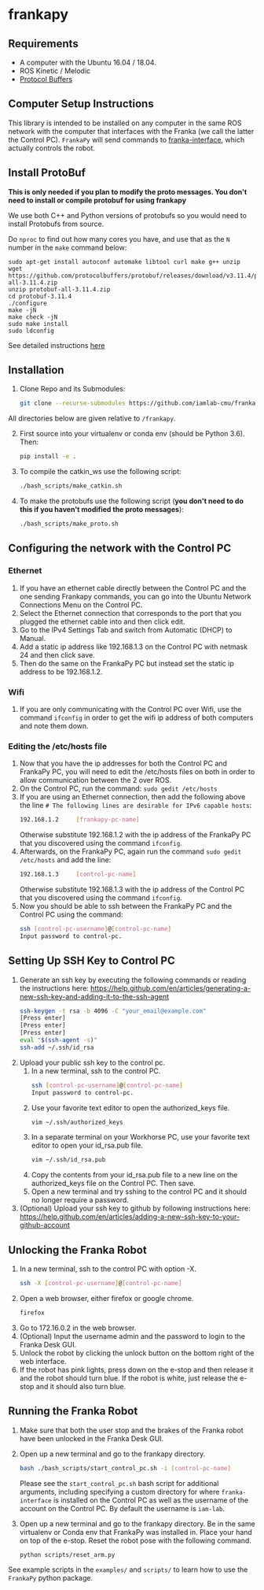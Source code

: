 # frankapy

## Requirements

* A computer with the Ubuntu 16.04 / 18.04.
* ROS Kinetic / Melodic
* [Protocol Buffers](https://github.com/protocolbuffers/protobuf)

## Computer Setup Instructions

This library is intended to be installed on any computer in the same ROS network with the computer that interfaces with the Franka (we call the latter the Control PC).
`FrankaPy` will send commands to [franka-interface](https://github.com/iamlab-cmu/franka-interface), which actually controls the robot.

## Install ProtoBuf

**This is only needed if you plan to modify the proto messages. You don't need to install or compile protobuf for using frankapy**

We use both C++ and Python versions of protobufs so you would need to install Protobufs from source. 

Do `nproc` to find out how many cores you have, and use that as the `N` number in the `make` command below:

```shell
sudo apt-get install autoconf automake libtool curl make g++ unzip
wget https://github.com/protocolbuffers/protobuf/releases/download/v3.11.4/protobuf-all-3.11.4.zip
unzip protobuf-all-3.11.4.zip
cd protobuf-3.11.4
./configure
make -jN
make check -jN
sudo make install
sudo ldconfig
```
See detailed instructions [here](https://github.com/protocolbuffers/protobuf/blob/master/src/README.md)

## Installation

1. Clone Repo and its Submodules:

   ```bash
   git clone --recurse-submodules https://github.com/iamlab-cmu/frankapy.git
   ```
All directories below are given relative to `/frankapy`.

2. First source into your virtualenv or conda env (should be Python 3.6). Then:
   ```bash
   pip install -e .
   ```
   
3. To compile the catkin_ws use the following script:
	```bash
   ./bash_scripts/make_catkin.sh
   ```

4. To make the protobufs use the following script (**you don't need to do this if you haven't modified the proto messages**):
	```bash
   ./bash_scripts/make_proto.sh
   ```

## Configuring the network with the Control PC
### Ethernet
1. If you have an ethernet cable directly between the Control PC and the one sending Frankapy commands, you can go into the Ubuntu Network Connections Menu on the Control PC.
2. Select the Ethernet connection that corresponds to the port that you plugged the ethernet cable into and then click edit.
3. Go to the IPv4 Settings Tab and switch from Automatic (DHCP) to Manual.
4. Add a static ip address like 192.168.1.3 on the Control PC with netmask 24 and then click save.
5. Then do the same on the FrankaPy PC but instead set the static ip address to be 192.168.1.2.

### Wifi
1. If you are only communicating with the Control PC over Wifi, use the command `ifconfig` in order to get the wifi ip address of both computers and note them down.

### Editing the /etc/hosts file
1. Now that you have the ip addresses for both the Control PC and FrankaPy PC, you will need to edit the /etc/hosts files on both in order to allow communication between the 2 over ROS.
2. On the Control PC, run the command: `sudo gedit /etc/hosts`
3. If you are using an Ethernet connection, then add the following above the line `# The following lines are desirable for IPv6 capable hosts`:
   ```bash
   192.168.1.2     [frankapy-pc-name]
   ```
   Otherwise substitute 192.168.1.2 with the ip address of the FrankaPy PC that you discovered using the command `ifconfig`.
4. Afterwards, on the FrankaPy PC, again run the command `sudo gedit /etc/hosts` and add the line:
   ```bash
   192.168.1.3     [control-pc-name]
   ```
   Otherwise substitute 192.168.1.3 with the ip address of the Control PC that you discovered using the command `ifconfig`.
5. Now you should be able to ssh between the FrankaPy PC and the Control PC using the command:
   ```bash
   ssh [control-pc-username]@[control-pc-name]
   Input password to control-pc.
   ```

## Setting Up SSH Key to Control PC
1. Generate an ssh key by executing the following commands or reading the instructions here: https://help.github.com/en/articles/generating-a-new-ssh-key-and-adding-it-to-the-ssh-agent
   ```bash
   ssh-keygen -t rsa -b 4096 -C "your_email@example.com"
   [Press enter]
   [Press enter]
   [Press enter]
   eval "$(ssh-agent -s)"
   ssh-add ~/.ssh/id_rsa
   ```
2. Upload your public ssh key to the control pc.
   1. In a new terminal, ssh to the control PC.
      ```bash
      ssh [control-pc-username]@[control-pc-name]
      Input password to control-pc.
      ```
   2. Use your favorite text editor to open the authorized_keys file.
      ```bash
      vim ~/.ssh/authorized_keys
      ```
   3. In a separate terminal on your Workhorse PC, use your favorite text editor to open your id_rsa.pub file.
      ```bash
      vim ~/.ssh/id_rsa.pub
      ```
   4. Copy the contents from your id_rsa.pub file to a new line on the authorized_keys file on the Control PC. Then save. 
   5. Open a new terminal and try sshing to the control PC and it should no longer require a password. 
3. (Optional) Upload your ssh key to github by following instructions here: https://help.github.com/en/articles/adding-a-new-ssh-key-to-your-github-account

## Unlocking the Franka Robot
1. In a new terminal, ssh to the control PC with option -X.
   ```bash
   ssh -X [control-pc-username]@[control-pc-name]
   ```
2. Open a web browser, either firefox or google chrome.
   ```bash
   firefox
   ```
3. Go to 172.16.0.2 in the web browser.
4. (Optional) Input the username admin and the password to login to the Franka Desk GUI.
5. Unlock the robot by clicking the unlock button on the bottom right of the web interface.
6. If the robot has pink lights, press down on the e-stop and then release it and the robot should turn blue. If the robot is white, just release the e-stop and it should also turn blue.

## Running the Franka Robot

1. Make sure that both the user stop and the brakes of the Franka robot have been unlocked in the Franka Desk GUI.
2. Open up a new terminal and go to the frankapy directory.
   ```bash
   bash ./bash_scripts/start_control_pc.sh -i [control-pc-name]
   ```
   Please see the `start_control_pc.sh` bash script for additional arguments, including specifying a custom directory for where `franka-interface` is installed on the Control PC as well as the username of the account on the Control PC. By default the username is `iam-lab`.
   
3. Open up a new terminal and go to the frankapy directory. Be in the same virtualenv or Conda env that FrankaPy was installed in. Place your hand on top of the e-stop. Reset the robot pose with the following command.
   ```bash
   python scripts/reset_arm.py
   ```
   
See example scripts in the `examples/` and `scripts/` to learn how to use the `FrankaPy` python package.
